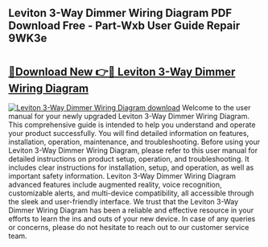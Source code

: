## Leviton 3-Way Dimmer Wiring Diagram PDF Download Free - Part-Wxb User Guide Repair 9WK3e

# <h2><a href="http://dfqaxt0.blite.top/?on=Leviton+3-Way+Dimmer+Wiring+Diagram">🔗Download New 👉🔴 Leviton 3-Way Dimmer Wiring Diagram</a></h2>

[![Leviton 3-Way Dimmer Wiring Diagram download](https://i.imgur.com/lujVjoI.png)](http://dfqaxt0.blite.top/?on=Leviton+3-Way+Dimmer+Wiring+Diagram)
Welcome to the user manual for your newly upgraded Leviton 3-Way Dimmer Wiring Diagram. This comprehensive guide is intended to help you understand and operate your product successfully. You will find detailed information on features, installation, operation, maintenance, and troubleshooting. Before using your Leviton 3-Way Dimmer Wiring Diagram, please refer to this user manual for detailed instructions on product setup, operation, and troubleshooting. It includes clear instructions for installation, setup, and operation, as well as important safety information. Leviton 3-Way Dimmer Wiring Diagram advanced features include augmented reality, voice recognition, customizable alerts, and multi-device compatibility, all accessible through the sleek and user-friendly interface. We trust that the Leviton 3-Way Dimmer Wiring Diagram has been a reliable and effective resource in your efforts to learn the ins and outs of your new device. In case of any queries or concerns, please do not hesitate to reach out to our customer service team.
